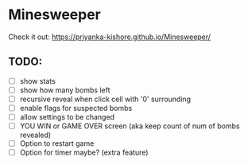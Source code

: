 # Minesweeper

Check it out: https://priyanka-kishore.github.io/Minesweeper/

## TODO:
- [ ] show stats
- [ ] show how many bombs left
- [ ] recursive reveal when click cell with '0' surrounding
- [ ] enable flags for suspected bombs
- [ ] allow settings to be changed
- [ ] YOU WIN or GAME OVER screen (aka keep count of num of bombs revealed)
- [ ] Option to restart game
- [ ] Option for timer maybe? (extra feature)
